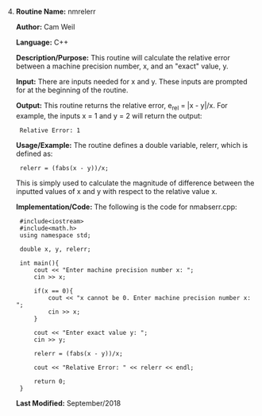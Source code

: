 4. **Routine Name:**           nmrelerr

   **Author:** Cam Weil

   **Language:** C++

   **Description/Purpose:** This routine will calculate the relative error between a machine precision number, x, and an "exact" value, y.

   **Input:** There are inputs needed for x and y. These inputs are prompted for at the beginning of the routine.

   **Output:** This routine returns the relative error, e<sub>rel</sub> = |x - y|/x. For example, the inputs x = 1 and y = 2 will return the output:

        Relative Error: 1

   **Usage/Example:** The routine defines a double variable, relerr, which is defined as:

        relerr = (fabs(x - y))/x;
            
   This is simply used to calculate the magnitude of difference between the inputted values of x and y with respect to the relative value x.

   **Implementation/Code:** The following is the code for nmabserr.cpp:

        #include<iostream>
        #include<math.h>
        using namespace std;

        double x, y, relerr;

        int main(){
            cout << "Enter machine precision number x: ";
            cin >> x;
    
            if(x == 0){
                cout << "x cannot be 0. Enter machine precision number x: ";
                cin >> x;
            }
    
            cout << "Enter exact value y: ";
            cin >> y;
    
            relerr = (fabs(x - y))/x;

            cout << "Relative Error: " << relerr << endl;
    
            return 0;
        }

   **Last Modified:** September/2018

